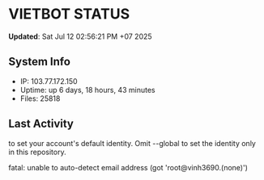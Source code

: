 # VIETBOT STATUS
**Updated**: Sat Jul 12 02:56:21 PM +07 2025

## System Info
- IP: 103.77.172.150
- Uptime: up 6 days, 18 hours, 43 minutes
- Files: 25818

## Last Activity

to set your account's default identity.
Omit --global to set the identity only in this repository.

fatal: unable to auto-detect email address (got 'root@vinh3690.(none)')
